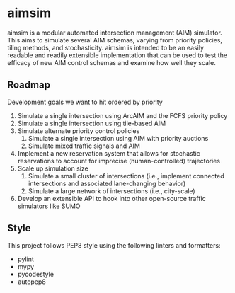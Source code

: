 # aimsim

aimsim is a modular automated intersection management (AIM) simulator. This aims to simulate several AIM schemas, varying from priority policies, tiling methods, and stochasticity. aimsim is intended to be an easily readable and readily extensible implementation that can be used to test the efficacy of new AIM control schemas and examine how well they scale.

## Roadmap

Development goals we want to hit ordered by priority

1. Simulate a single intersection using ArcAIM and the FCFS priority policy
2. Simulate a single intersection using tile-based AIM
3. Simulate alternate priority control policies
    1. Simulate a single intersection using AIM with priority auctions
    2. Simulate mixed traffic signals and AIM
4. Implement a new reservation system that allows for stochastic reservations to account for imprecise (human-controlled) trajectories
5. Scale up simulation size
    1. Simulate a small cluster of intersections (i.e., implement connected intersections and associated lane-changing behavior)
    2. Simulate a large network of intersections (i.e., city-scale)
6. Develop an extensible API to hook into other open-source traffic simulators like SUMO

## Style

This project follows PEP8 style using the following linters and formatters:

* pylint
* mypy
* pycodestyle
* autopep8
